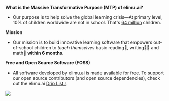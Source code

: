 **What is the Massive Transformative Purpose (MTP) of elimu.ai?**

- Our purpose is to help solve the global learning crisis—At primary level, 10% of children worldwide are not in school. That's [64 million](https://data.unicef.org/topic/education/primary-education/) children.

**Mission**

- Our mission is to build innovative learning software that empowers out-of-school children to _teach themselves_ basic reading📖, writing✍🏽 and math🔢 **within 6 months**.

**Free and Open Source Software (FOSS)**

- All software developed by elimu.ai is made available for free. To support our open source contributors (and open source dependencies), check out the elimu.ai [Drip List 💧](https://www.drips.network/app/drip-lists/41305178594442616889778610143373288091511468151140966646158126636698).

![](https://user-images.githubusercontent.com/15718174/82723985-51250780-9d05-11ea-8fc6-e800d9b414eb.png)
